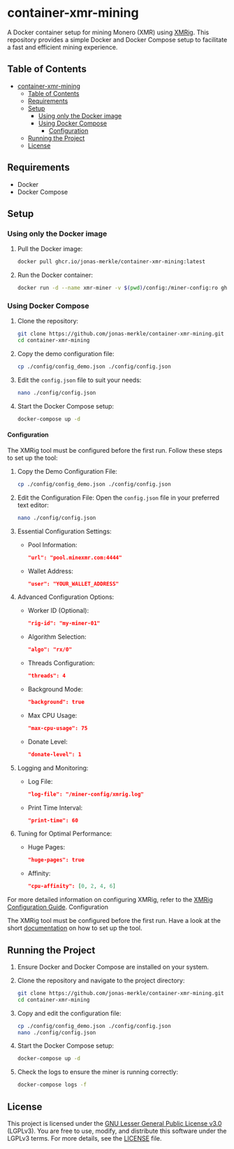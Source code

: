 # container-xmr-mining

A Docker container setup for mining Monero (XMR) using [XMRig](https://github.com/xmrig). This repository provides a simple Docker and Docker Compose setup to facilitate a fast and efficient mining experience.

## Table of Contents

- [container-xmr-mining](#container-xmr-mining)
  - [Table of Contents](#table-of-contents)
  - [Requirements](#requirements)
  - [Setup](#setup)
    - [Using only the Docker image](#using-only-the-docker-image)
    - [Using Docker Compose](#using-docker-compose)
      - [Configuration](#configuration)
  - [Running the Project](#running-the-project)
  - [License](#license)

## Requirements

- Docker
- Docker Compose

## Setup

### Using only the Docker image

1. Pull the Docker image:

    ```sh
    docker pull ghcr.io/jonas-merkle/container-xmr-mining:latest
    ```

2. Run the Docker container:

    ```sh
    docker run -d --name xmr-miner -v $(pwd)/config:/miner-config:ro ghcr.io/jonas-merkle/container-xmr-mining:latest
    ```

### Using Docker Compose

1. Clone the repository:

    ```sh
    git clone https://github.com/jonas-merkle/container-xmr-mining.git
    cd container-xmr-mining
    ```

2. Copy the demo configuration file:

    ```sh
    cp ./config/config_demo.json ./config/config.json
    ```

3. Edit the `config.json` file to suit your needs:

    ```sh
    nano ./config/config.json
    ```

4. Start the Docker Compose setup:

    ```sh
    docker-compose up -d
    ```

#### Configuration

The XMRig tool must be configured before the first run. Follow these steps to set up the tool:

1. Copy the Demo Configuration File:

    ```sh
    cp ./config/config_demo.json ./config/config.json
    ```

2. Edit the Configuration File:
    Open the `config.json` file in your preferred text editor:

    ```sh
    nano ./config/config.json
    ```

3. Essential Configuration Settings:
    - Pool Information:

        ```json
        "url": "pool.minexmr.com:4444"
        ```

    - Wallet Address:

        ```json
        "user": "YOUR_WALLET_ADDRESS"
        ```

4. Advanced Configuration Options:
    - Worker ID (Optional):

        ```json
        "rig-id": "my-miner-01"
        ```

    - Algorithm Selection:

        ```json
        "algo": "rx/0"
        ```

    - Threads Configuration:

        ```json
        "threads": 4
        ```

    - Background Mode:

        ```json
        "background": true
        ```

    - Max CPU Usage:

        ```json
        "max-cpu-usage": 75
        ```

    - Donate Level:

        ```json
        "donate-level": 1
        ```

5. Logging and Monitoring:
    - Log File:

        ```json
        "log-file": "/miner-config/xmrig.log"
        ```

    - Print Time Interval:

        ```json
        "print-time": 60
        ```

6. Tuning for Optimal Performance:
    - Huge Pages:

        ```json
        "huge-pages": true
        ```

    - Affinity:

        ```json
        "cpu-affinity": [0, 2, 4, 6]
        ```

For more detailed information on configuring XMRig, refer to the [XMRig Configuration Guide](./doc/XMRig-Configuration-Guide.md). Configuration

The XMRig tool must be configured before the first run. Have a look at the short [documentation](./doc/XMRig-Configuration-Guide.md) on how to set up the tool.

## Running the Project

1. Ensure Docker and Docker Compose are installed on your system.

2. Clone the repository and navigate to the project directory:

    ```sh
    git clone https://github.com/jonas-merkle/container-xmr-mining.git
    cd container-xmr-mining
    ```

3. Copy and edit the configuration file:

    ```sh
    cp ./config/config_demo.json ./config/config.json
    nano ./config/config.json
    ```

4. Start the Docker Compose setup:

    ```sh
    docker-compose up -d
    ```

5. Check the logs to ensure the miner is running correctly:

    ```sh
    docker-compose logs -f
    ```

## License

This project is licensed under the [GNU Lesser General Public License v3.0](https://www.gnu.org/licenses/lgpl-3.0.html) (LGPLv3). You are free to use, modify, and distribute this software under the LGPLv3 terms. For more details, see the [LICENSE](./LICENSE) file.
